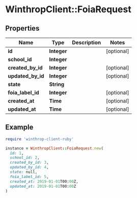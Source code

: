 # WinthropClient::FoiaRequest

## Properties

| Name | Type | Description | Notes |
| ---- | ---- | ----------- | ----- |
| **id** | **Integer** |  | [optional] |
| **school_id** | **Integer** |  |  |
| **created_by_id** | **Integer** |  | [optional] |
| **updated_by_id** | **Integer** |  | [optional] |
| **state** | **String** |  |  |
| **foia_label_id** | **Integer** |  | [optional] |
| **created_at** | **Time** |  | [optional] |
| **updated_at** | **Time** |  | [optional] |

## Example

```ruby
require 'winthrop-client-ruby'

instance = WinthropClient::FoiaRequest.new(
  id: 1,
  school_id: 2,
  created_by_id: 3,
  updated_by_id: 4,
  state: null,
  foia_label_id: 5,
  created_at: 2019-01-01T00:00Z,
  updated_at: 2019-01-01T00:00Z
)
```

